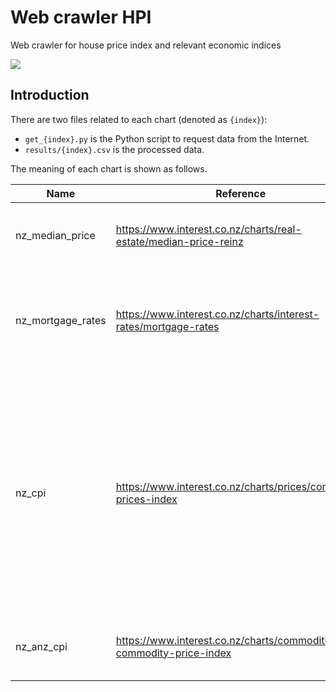 # Web crawler HPI

 Web crawler for house price index and relevant economic indices

![](https://shields.io/badge/dependencies-Python_3.12-blue.svg)

## Introduction

There are two files related to each chart (denoted as `{index}`):

- `get_{index}.py` is the Python script to request data from the Internet.
- `results/{index}.csv` is the processed data.

The meaning of each chart is shown as follows.

| Name              | Reference                                                               | Description                                                                                                                                                                          |
| ----------------- | ----------------------------------------------------------------------- | ------------------------------------------------------------------------------------------------------------------------------------------------------------------------------------ |
| nz_median_price   | https://www.interest.co.nz/charts/real-estate/median-price-reinz        | Monthly median house price in New Zealand                                                                                                                                            |
| nz_mortgage_rates | https://www.interest.co.nz/charts/interest-rates/mortgage-rates         | Simple average of all retail loan rates of each bank brand in New Zealand                                                                                                            |
| nz_cpi            | https://www.interest.co.nz/charts/prices/consumer-prices-index          | CPI: the rate of price change of goods and services purchased by households in New Zealand <br/>*Tradables and non-tradables are categorized by whether facing foreign competition.* |
| nz_anz_cpi        | https://www.interest.co.nz/charts/commodities/anz-commodity-price-index | CPI in New Zealand measured by ANZ Bank                                                                                                                                              |